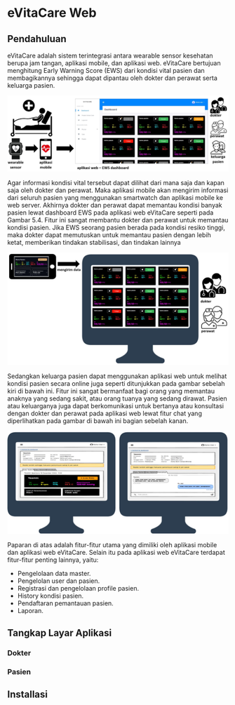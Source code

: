 # eVitaCare Web
## Pendahuluan
<p>
eVitaCare adalah sistem terintegrasi antara wearable sensor kesehatan berupa jam tangan, aplikasi mobile, dan aplikasi web. eVitaCare bertujuan menghitung Early Warning Score (EWS) dari kondisi vital pasien dan membagikannya sehingga dapat dipantau oleh dokter dan perawat serta keluarga pasien.
</p>
<img src="https://github.com/rezafaisal/eVitaCareMobile/blob/main/images/evitacare-01.JPG" width="800">
<p>
Agar informasi kondisi vital tersebut dapat dilihat dari mana saja dan kapan saja oleh dokter dan perawat. Maka aplikasi mobile akan mengirim informasi dari seluruh pasien yang menggunakan smartwatch dan aplikasi mobile ke web server. Akhirnya dokter dan perawat dapat memantau kondisi banyak pasien lewat dashboard EWS pada aplikasi web eVitaCare seperti pada Gambar 5.4. Fitur ini sangat membantu dokter dan perawat untuk memantau kondisi pasien. Jika EWS seorang pasien berada pada kondisi resiko tinggi, maka dokter dapat memutuskan untuk memantau pasien dengan lebih ketat, memberikan tindakan stabilisasi, dan tindakan lainnya
</p>
<img src="https://github.com/rezafaisal/eVitaCareWeb/blob/main/images/evitacare_web-01.JPG" width="800">
<p>
Sedangkan keluarga pasien dapat menggunakan aplikasi web untuk melihat kondisi pasien secara online juga seperti ditunjukkan pada gambar sebelah kiri di bawah ini. Fitur ini sangat bermanfaat bagi orang yang memantau anaknya yang sedang sakit, atau orang tuanya yang sedang dirawat. Pasien atau keluarganya juga dapat berkomunikasi untuk bertanya atau konsultasi dengan dokter dan perawat pada aplikasi web lewat fitur chat yang diperlihatkan pada gambar di bawah ini bagian sebelah kanan.
</p>
<img src="https://github.com/rezafaisal/eVitaCareWeb/blob/main/images/evitacare_web-02.JPG" width="800">
<p>
Paparan di atas adalah fitur-fitur utama yang dimiliki oleh aplikasi mobile dan aplikasi web eVitaCare. Selain itu pada aplikasi web eVitaCare terdapat fitur-fitur penting lainnya, yaitu:
<ul>
    <li>Pengelolaan data master.</li>
    <li>Pengelolan user dan pasien.</li>
    <li>Registrasi dan pengelolaan profile pasien.</li>
    <li>History kondisi pasien.</li>
    <li>Pendaftaran pemantauan pasien.</li>
    <li>Laporan.</li>
</ul>
</p>

## Tangkap Layar Aplikasi
### Dokter

### Pasien

## Installasi
